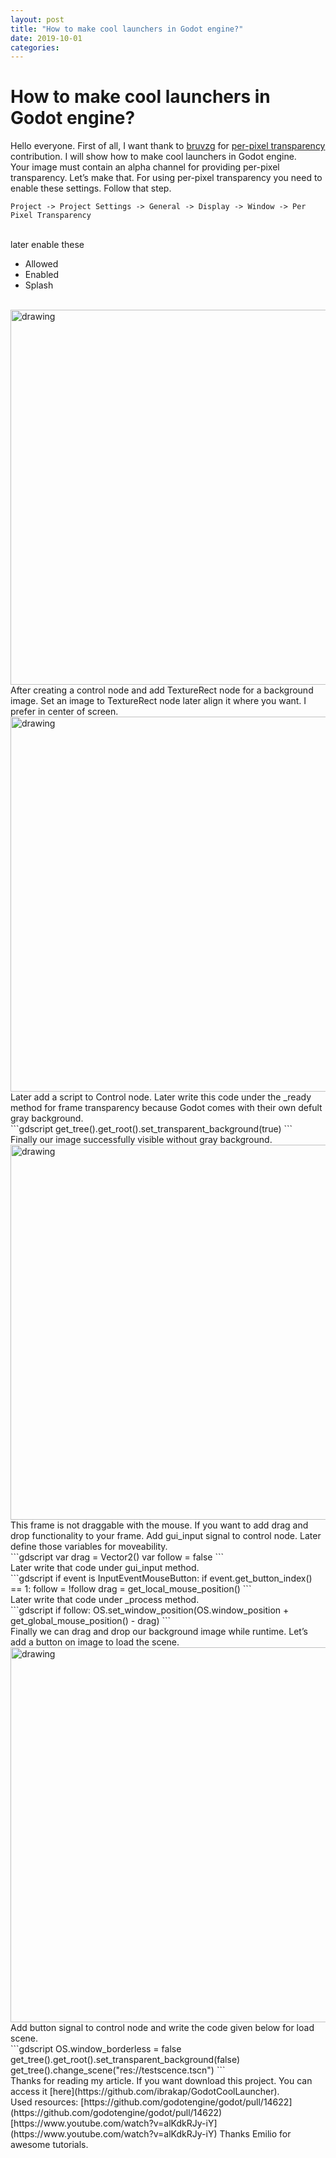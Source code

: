 ```yaml
---
layout: post
title: "How to make cool launchers in Godot engine?"
date: 2019-10-01
categories:
---
```

# How to make cool launchers in Godot engine?
Hello everyone. First of all, I want thank to [bruvzg](https://github.com/bruvzg) for [per-pixel transparency](https://github.com/godotengine/godot/pull/14622) contribution. I will show how to make cool launchers in Godot engine.<br>Your image must contain an alpha channel for providing per-pixel transparency. Let’s make that. For using per-pixel transparency you need to enable these settings. Follow that step.
<br>

```
Project -> Project Settings -> General -> Display -> Window -> Per Pixel Transparency
```
<br>
later enable these

 - Allowed
 - Enabled
 - Splash

<br>
<img src="../../../../images/1 X4BKQGClSZTgWn7Ut6bYVQ.png" alt="drawing" width="900" height="600"/>
<br>
After creating a control node and add TextureRect node for a background image. Set an image to TextureRect node later align it where you want. I prefer in center of screen.
<br>
<img src="../../../../images/1 gIp9wt59xmP3HlZYPuSjUA.png" alt="drawing" width="900" height="600"/>
<br>
Later add a script to Control node. Later write this code under the _ready method for frame transparency because Godot comes with their own defult gray background.
<br>
```gdscript
get_tree().get_root().set_transparent_background(true)
```
<br>
Finally our image successfully visible without gray background.
<br>
<img src="../../../../images/1 N2F4G-WnBHd6bxFQ_qm3tg.png" alt="drawing" width="900" height="600"/>
<br>
This frame is not draggable with the mouse. If you want to add drag and drop functionality to your frame. Add gui_input signal to control node. Later define those variables for moveability.
<br>
```gdscript
var drag = Vector2()
var follow = false
```
<br>
Later write that code under gui_input method.
<br>
```gdscript
if event is InputEventMouseButton:
  if event.get_button_index() == 1:
   follow = !follow
   drag = get_local_mouse_position()
```
<br>
Later write that code under _process method.
<br>
```gdscript
if follow:
  OS.set_window_position(OS.window_position + get_global_mouse_position() - drag)
```
<br>
Finally we can drag and drop our background image while runtime.
Let’s add a button on image to load the scene.
<br>
<img src="../../../../images/1 wkQWMMZxjXEmtFngHguSPA.png" alt="drawing" width="900" height="600"/>
<br>
Add button signal to control node and write the code given below for load scene.
<br>
```gdscript
OS.window_borderless = false
get_tree().get_root().set_transparent_background(false)
get_tree().change_scene("res://testscence.tscn")
``` 
<br>
Thanks for reading my article. If you want download this project. You can access it [here](https://github.com/ibrakap/GodotCoolLauncher).
<br>
Used resources:
[https://github.com/godotengine/godot/pull/14622](https://github.com/godotengine/godot/pull/14622)
[https://www.youtube.com/watch?v=alKdkRJy-iY](https://www.youtube.com/watch?v=alKdkRJy-iY) Thanks Emilio for awesome tutorials.
